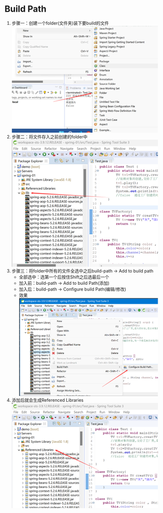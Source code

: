 
# Build Path
1. 步骤一：创建一个folder(文件夹)装下要build的文件 ![](../图片资源/build_path图片资源/P1.png)
2. 步骤二：将文件存入之前创建的folder中 ![](../图片资源/build_path图片资源/P2.png)
3. 步骤三：将folder中所有的文件全选中之后build-path -> Add to build path
	- 全部选中：选第一个后按住Shift之后选最后一个
	- 加入前：build-path -> Add to build Path(添加)
	- 加入后：build-path -> Configure build Path(编辑/修改)
	- 效果 ![](../图片资源/build_path图片资源/P3.png)
4. 添加后就会生成Referenced Libraries ![](../图片资源/build_path图片资源/P4.png)
